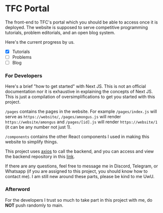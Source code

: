 # TFC Portal

The front-end to TFC's portal which you should be able to access once it is deployed. The website is supposed to serve competitive programming tutorials, problem editorials, and an open blog system. 

Here's the current progress by us. 

- [x] Tutorials
- [ ] Problems
- [ ] Blog

### For Developers

Here's a brief "how to get started" with Next JS. This is not an official documentation nor it is exhaustive in explaining the concepts of Next JS. This is just a compilation of oversimplifications to get you started with this project. 

`/pages` contains the pages in the website. For example `/pages/index.js` will serve as `https://website/`, `/pages/amongus.js` will render `https://website/amongus` and `/pages/[id].js` will render `https://website/1` (it can be any number not just 1). 

`/components` contains the other React components I used in making this website to simplify things. 

This project uses [axios](https://axios-http.com/docs/intro) to call the backend, and you can access and view the backend repository in this [link](https://github.com/joshjms/pyjudge). 

If there are any questions, feel free to message me in Discord, Telegram, or Whatsapp (if you are assigned to this project, you should know how to contact me). I am still new around these parts, please be kind to me UwU. 

### Afterword

For the developers I trust so much to take part in this project with me, do **NOT** push randomly to main.
